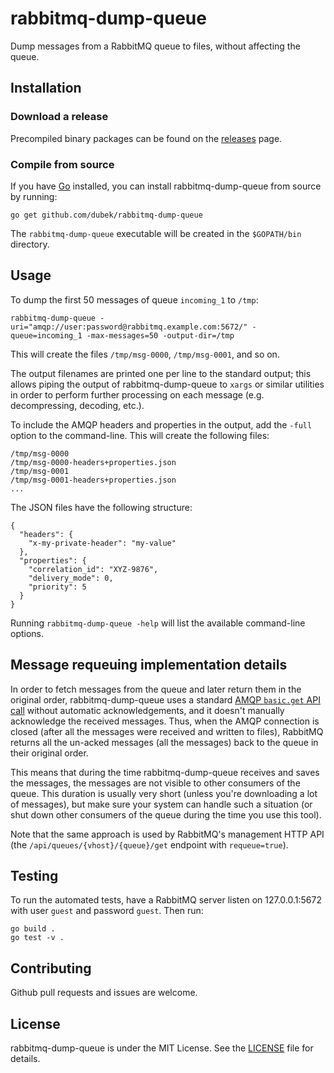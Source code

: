 # rabbitmq-dump-queue

Dump messages from a RabbitMQ queue to files, without affecting the queue.

## Installation

### Download a release

Precompiled binary packages can be found on the
[releases](https://github.com/dubek/rabbitmq-dump-queue/releases) page.

### Compile from source

If you have [Go](https://golang.org/doc/install) installed, you can install
rabbitmq-dump-queue from source by running:

```
go get github.com/dubek/rabbitmq-dump-queue
```

The `rabbitmq-dump-queue` executable will be created in the `$GOPATH/bin`
directory.


## Usage

To dump the first 50 messages of queue `incoming_1` to `/tmp`:

    rabbitmq-dump-queue -uri="amqp://user:password@rabbitmq.example.com:5672/" -queue=incoming_1 -max-messages=50 -output-dir=/tmp

This will create the files `/tmp/msg-0000`, `/tmp/msg-0001`, and so on.

The output filenames are printed one per line to the standard output; this
allows piping the output of rabbitmq-dump-queue to `xargs` or similar utilities
in order to perform further processing on each message (e.g. decompressing,
decoding, etc.).

To include the AMQP headers and properties in the output, add the `-full`
option to the command-line.  This will create the following files:

    /tmp/msg-0000
    /tmp/msg-0000-headers+properties.json
    /tmp/msg-0001
    /tmp/msg-0001-headers+properties.json
    ...

The JSON files have the following structure:

    {
      "headers": {
        "x-my-private-header": "my-value"
      },
      "properties": {
        "correlation_id": "XYZ-9876",
        "delivery_mode": 0,
        "priority": 5
      }
    }

Running `rabbitmq-dump-queue -help` will list the available command-line
options.


## Message requeuing implementation details

In order to fetch messages from the queue and later return them in the original
order, rabbitmq-dump-queue uses a standard [AMQP `basic.get` API
call](https://www.rabbitmq.com/amqp-0-9-1-reference.html#basic.get) without
automatic acknowledgements, and it doesn't manually acknowledge the received
messages.  Thus, when the AMQP connection is closed (after all the messages
were received and written to files), RabbitMQ returns all the un-acked messages
(all the messages) back to the queue in their original order.

This means that during the time rabbitmq-dump-queue receives and saves the
messages, the messages are not visible to other consumers of the queue.  This
duration is usually very short (unless you're downloading a lot of messages),
but make sure your system can handle such a situation (or shut down other
consumers of the queue during the time you use this tool).

Note that the same approach is used by RabbitMQ's management HTTP API (the
`/api/queues/{vhost}/{queue}/get` endpoint with `requeue=true`).


## Testing

To run the automated tests, have a RabbitMQ server listen on 127.0.0.1:5672
with user `guest` and password `guest`.  Then run:

    go build .
    go test -v .


## Contributing

Github pull requests and issues are welcome.


## License

rabbitmq-dump-queue is under the MIT License. See the [LICENSE](LICENSE) file
for details.
